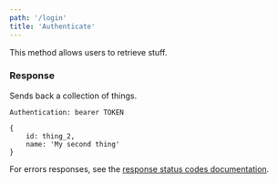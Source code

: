 ```yaml
---
path: '/login'
title: 'Authenticate'
---
```


This method allows users to retrieve stuff.

### Response

Sends back a collection of things.

```Authentication: bearer TOKEN```
```
{
    id: thing_2,
    name: 'My second thing'
}
```

For errors responses, see the [response status codes documentation](#response-status-codes).
